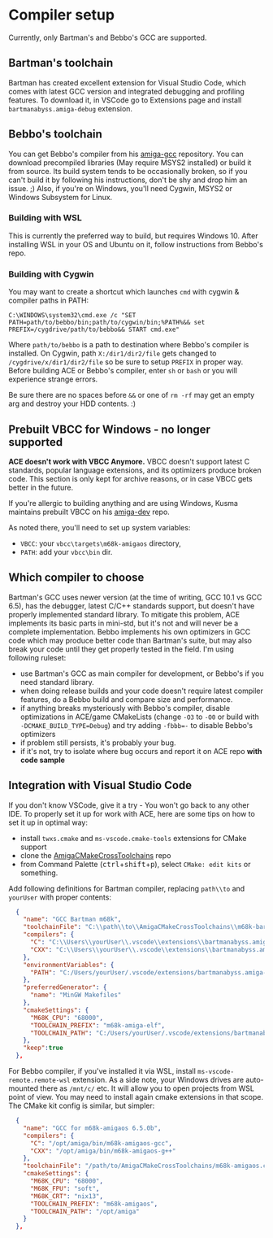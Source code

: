 # Compiler setup

Currently, only Bartman's and Bebbo's GCC are supported.

## Bartman's toolchain

Bartman has created excellent extension for Visual Studio Code, which comes with latest GCC version and integrated debugging and profiling features.
To download it, in VSCode go to Extensions page and install `bartmanabyss.amiga-debug` extension.

## Bebbo's toolchain

You can get Bebbo's compiler from his [amiga-gcc](https://github.com/bebbo/amiga-gcc) repository.
You can download precompiled libraries (May require MSYS2 installed) or build it from source.
Its build system tends to be occasionally broken, so if you can't build it by following his instructions, don't be shy and drop him an issue. ;)
Also, if you're on Windows, you'll need Cygwin, MSYS2 or Windows Subsystem for Linux.

### Building with WSL

This is currently the preferred way to build, but requires Windows 10.
After installing WSL in your OS and Ubuntu on it, follow instructions from Bebbo's repo.

### Building with Cygwin

You may want to create a shortcut which launches `cmd` with cygwin & compiler paths in PATH:

```plain
C:\WINDOWS\system32\cmd.exe /c "SET PATH=path/to/bebbo/bin;path/to/cygwin/bin;%PATH%&& set PREFIX=/cygdrive/path/to/bebbo&& START cmd.exe"
```

Where `path/to/bebbo` is a path to destination where Bebbo's compiler is installed. On Cygwin, path `X:/dir1/dir2/file` gets changed to `/cygdrive/x/dir1/dir2/file` so be sure to setup `PREFIX` in proper way.
Before building ACE or Bebbo's compiler, enter `sh` or `bash` or you will experience strange errors.

Be sure there are no spaces before `&&` or one of `rm -rf` may get an empty arg and destroy your HDD contents. :)

## Prebuilt VBCC for Windows - **no longer supported**

**ACE doesn't work with VBCC Anymore.**
VBCC doesn't support latest C standards, popular language extensions, and its optimizers produce broken code.
This section is only kept for archive reasons, or in case VBCC gets better in the future.

If you're allergic to building anything and are using Windows, Kusma maintains
prebuilt VBCC on his [amiga-dev](https://github.com/kusma/amiga-dev) repo.

As noted there, you'll need to set up system variables:

- `VBCC`: your `vbcc\targets\m68k-amigaos` directory,
- `PATH`: add your `vbcc\bin` dir.

## Which compiler to choose

Bartman's GCC uses newer version (at the time of writing, GCC 10.1 vs GCC 6.5), has the debugger, latest C/C++ standards support, but doesn't have properly implemented standard library.
To mitigate this problem, ACE implements its basic parts in mini-std, but it's not and will never be a complete implementation.
Bebbo implements his own optimizers in GCC code which may produce better code than Bartman's suite, but may also break your code until they get properly tested in the field.
I'm using following ruleset:

- use Bartman's GCC as main compiler for development, or Bebbo's if you need standard library.
- when doing release builds and your code doesn't require latest compiler features, do a Bebbo build and compare size and performance.
- if anything breaks mysteriously with Bebbo's compiler, disable optimizations in ACE/game CMakeLists (change `-O3` to `-O0` or build with `-DCMAKE_BUILD_TYPE=Debug`) and try adding `-fbbb=-` to disable Bebbo's optimizers
- if problem still persists, it's probably your bug.
- if it's not, try to isolate where bug occurs and report it on ACE repo **with code sample**

## Integration with Visual Studio Code

If you don't know VSCode, give it a try - You won't go back to any other IDE.
To properly set it up for work with ACE, here are some tips on how to set it up in optimal way:

- install `twxs.cmake` and `ms-vscode.cmake-tools` extensions for CMake support
- clone the [AmigaCMakeCrossToolchains](https://github.com/AmigaPorts/AmigaCMakeCrossToolchains) repo
- from Command Palette (<kbd>ctrl</kbd>+<kbd>shift</kbd>+<kbd>p</kbd>), select `CMake: edit kits` or something.

Add following definitions for Bartman compiler, replacing `path\\to` and `yourUser` with proper contents:

```json
  {
    "name": "GCC Bartman m68k",
    "toolchainFile": "C:\\path\\to\\AmigaCMakeCrossToolchains\\m68k-bartman.cmake",
    "compilers": {
      "C": "C:\\Users\\yourUser\\.vscode\\extensions\\bartmanabyss.amiga-debug-1.1.0-preview11\\bin\\opt\\bin\\m68k-amiga-elf-gcc.exe",
      "CXX": "C:\\Users\\yourUser\\.vscode\\extensions\\bartmanabyss.amiga-debug-1.1.0-preview11\\bin\\opt\\bin\\m68k-amiga-elf-g++.exe"
    },
    "environmentVariables": {
      "PATH": "C:/Users/yourUser/.vscode/extensions/bartmanabyss.amiga-debug-1.1.0-preview11/bin/opt/bin;C:/Users/yourUser/.vscode/extensionartmanabyss.amiga-debug-1.0.0/bin;${env:PATH}"
    },
    "preferredGenerator": {
      "name": "MinGW Makefiles"
    },
    "cmakeSettings": {
      "M68K_CPU": "68000",
      "TOOLCHAIN_PREFIX": "m68k-amiga-elf",
      "TOOLCHAIN_PATH": "C:/Users/yourUser/.vscode/extensions/bartmanabyss.amiga-debug-1.1.0-preview11/bin/opt"
    },
    "keep":true
  },
```

For Bebbo compiler, if you've installed it via WSL, install `ms-vscode-remote.remote-wsl` extension.
As a side note, your Windows drives are auto-mounted there as `/mnt/c/` etc.
It will allow you to open projects from WSL point of view.
You may need to install again cmake extensions in that scope.
The CMake kit config is similar, but simpler:

```json
  {
    "name": "GCC for m68k-amigaos 6.5.0b",
    "compilers": {
      "C": "/opt/amiga/bin/m68k-amigaos-gcc",
      "CXX": "/opt/amiga/bin/m68k-amigaos-g++"
    },
    "toolchainFile": "/path/to/AmigaCMakeCrossToolchains/m68k-amigaos.cmake",
    "cmakeSettings": {
      "M68K_CPU": "68000",
      "M68K_FPU": "soft",
      "M68K_CRT": "nix13",
      "TOOLCHAIN_PREFIX": "m68k-amigaos",
      "TOOLCHAIN_PATH": "/opt/amiga"
    }
  },
```
